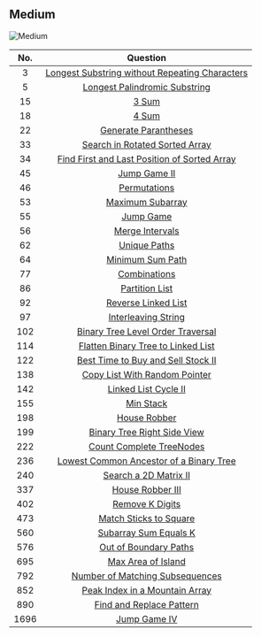 ## Medium

![Medium](https://www.careerizma.com/wp-content/uploads/problem-solving-techniques.jpg "Medium")

|No. | Question|
|:---:|:----:|
|3|[Longest Substring without Repeating Characters][3]|
|5|[Longest Palindromic Substring][5]|
|15|[3 Sum][15]|
|18|[4 Sum][18]|
|22|[Generate Parantheses][22]|
|33|[Search in Rotated Sorted Array][33]|
|34|[Find First and Last Position of Sorted Array][34]|
|45|[Jump Game II][45]|
|46|[Permutations][46]|
|53|[Maximum Subarray][53]|
|55|[Jump Game][55]|
|56|[Merge Intervals][56]|
|62|[Unique Paths][62]|
|64|[Minimum Sum Path][64]|
|77|[Combinations][77]|
|86|[Partition List][86]|
|92|[Reverse Linked List][92]|
|97|[Interleaving String][97]|
|102|[Binary Tree Level Order Traversal][102]|
|114|[Flatten Binary Tree to Linked List][114]|
|122|[Best Time to Buy and Sell Stock II][122]|
|138|[Copy List With Random Pointer][138]|
|142|[Linked List Cycle II][142]|
|155|[Min Stack][155]|
|198|[House Robber][198]|
|199|[Binary Tree Right Side View][199]|
|222|[Count Complete TreeNodes][222]|
|236|[Lowest Common Ancestor of a Binary Tree][236]|
|240|[Search a 2D Matrix II][240]|
|337|[House Robber III][337]|
|402|[Remove K Digits][402]|
|473|[Match Sticks to Square][473]|
|560|[Subarray Sum Equals K][560]|
|576|[Out of Boundary Paths][576]|
|695|[Max Area of Island][695]|
|792|[Number of Matching Subsequences][792]|
|852|[Peak Index in a Mountain Array][852]|
|890|[Find and Replace Pattern][890]|
|1696|[Jump Game IV][1696]|

[3]:https://github.com/KaidenHsu/LeetCode/blob/main/2.Medium/0003.LongestSubstringWithoutRepeatingCharacters.cpp
[5]:https://github.com/KaidenHsu/LeetCode/blob/main/2.Medium/0005.LongestPalindromicSubstring.cpp
[15]:https://github.com/KaidenHsu/LeetCode/blob/main/2.Medium/0015.3Sum.cpp
[22]:https://github.com/KaidenHsu/LeetCode/blob/main/2.Medium/0022.GenerateParantheses.cpp
[18]:https://github.com/KaidenHsu/LeetCode/blob/main/2.Medium/0018.4Sum.cpp
[33]:https://github.com/KaidenHsu/LeetCode/blob/main/2.Medium/0033.SearchInRotatedSortedArray.cpp
[34]:https://github.com/KaidenHsu/LeetCode/blob/main/2.Medium/0034.FindTheFirstAndLastPositionOfElementInSortedArray.cpp
[45]:https://github.com/KaidenHsu/LeetCode/blob/main/2.Medium/0045.JumpGameII.cpp
[46]:https://github.com/KaidenHsu/LeetCode/blob/main/2.Medium/0046.Permutations.cpp
[53]:https://github.com/KaidenHsu/LeetCode/blob/main/2.Medium/0053.MaximumSubarray.cpp
[55]:https://github.com/KaidenHsu/LeetCode/blob/main/2.Medium/0055.JumpGame.cpp
[56]:https://github.com/KaidenHsu/LeetCode/blob/main/2.Medium/0056.MergeIntervals.cpp
[62]:https://github.com/KaidenHsu/LeetCode/blob/main/2.Medium/0062.UniquePaths.cpp
[64]:https://github.com/KaidenHsu/LeetCode/blob/main/2.Medium/0064.MinimumPathSum.cpp
[77]:https://github.com/KaidenHsu/LeetCode/blob/main/2.Medium/0077.Combinations.cpp
[86]:https://github.com/KaidenHsu/LeetCode/blob/main/2.Medium/0086.PartitionList.cpp
[92]:https://github.com/KaidenHsu/LeetCode/blob/main/2.Medium/0092.ReverseLinkedListII.cpp
[97]:https://github.com/KaidenHsu/LeetCode/blob/main/2.Medium/0097.InterleavingString.cpp
[102]:https://github.com/KaidenHsu/LeetCode/blob/main/2.Medium/0102.BinaryTreeLevelOrderTraversal.cpp
[105]:https://github.com/KaidenHsu/LeetCode/blob/main/2.Medium/0105.ConstructBinaryTreeFromPreorderAndInorderTraversal.cpp
[114]:https://github.com/KaidenHsu/LeetCode/blob/main/2.Medium/0114.FlattenBinaryTreeToLinkedList.cpp
[122]:https://github.com/KaidenHsu/LeetCode/blob/main/2.Medium/0122.BestTimeToBuyAndSellStockII.cpp
[138]:https://github.com/KaidenHsu/LeetCode/blob/main/2.Medium/0138.CopyListWithRandomPointer.cpp
[142]:https://github.com/KaidenHsu/LeetCode/blob/main/2.Medium/0142.LinkedListCycleII.cpp
[155]:https://github.com/KaidenHsu/LeetCode/blob/main/2.Medium/0155.MinStack.cpp
[198]:https://github.com/KaidenHsu/LeetCode/blob/main/2.Medium/0198.HouseRobber.cpp
[199]:https://github.com/KaidenHsu/LeetCode/blob/main/2.Medium/0199.BinaryTreeRightSideView.cpp
[222]:https://github.com/KaidenHsu/LeetCode/blob/main/2.Medium/0222.CountCompleteTreeNodes.cpp
[236]:https://github.com/KaidenHsu/LeetCode/blob/main/2.Medium/0236.LowestCommonAncestorOfABinaryTree.cpp
[240]:https://github.com/KaidenHsu/LeetCode/blob/main/2.Medium/0240.SearchA2DMatrixII.cpp
[337]:https://github.com/KaidenHsu/LeetCode/blob/main/2.Medium/0337.HouseRobberIII.cpp
[402]:https://github.com/KaidenHsu/LeetCode/blob/main/2.Medium/0402.RemoveKDigits.cpp
[473]:https://github.com/KaidenHsu/LeetCode/blob/main/2.Medium/0473.MatchSticksToSquare.cpp
[560]:https://github.com/KaidenHsu/LeetCode/blob/main/2.Medium/0560.SubarraySumEqualsK.cpp
[576]:https://github.com/KaidenHsu/LeetCode/blob/main/2.Medium/0576.OutOfBoundaryPaths.cpp
[695]:https://github.com/KaidenHsu/LeetCode/blob/main/2.Medium/0695.MaxAreaOfIsland.cpp
[792]:https://github.com/KaidenHsu/LeetCode/blob/main/2.Medium/0792.NumberOfMatchingSubsequences.cpp
[852]:https://github.com/KaidenHsu/LeetCode/blob/main/2.Medium/0852.PeakIndexInAMountain.cpp
[890]:https://github.com/KaidenHsu/LeetCode/blob/main/2.Medium/0890.FindAndReplacePattern.cpp
[1696]:https://github.com/KaidenHsu/LeetCode/blob/main/2.Medium/1696.JumpGameVI.cpp